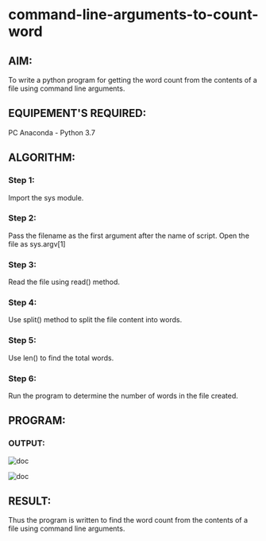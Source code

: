 # command-line-arguments-to-count-word
## AIM:
To write a python program for getting the word count from the contents of a file using command line arguments.
## EQUIPEMENT'S REQUIRED: 
PC
Anaconda - Python 3.7
## ALGORITHM: 
### Step 1:
Import the sys module.

### Step 2:
Pass the filename as the first argument after the name of script. Open the file as sys.argv[1]

### Step 3:
Read the file using read() method.

### Step 4:
Use split() method to split the file content into words.

### Step 5:
Use len() to find the total words.

### Step 6:
Run the program to determine the number of words in the file created. 

## PROGRAM:

### OUTPUT:
![doc](https://user-images.githubusercontent.com/93427208/153631614-ea0929e2-9543-4617-aed6-bf94b216464a.png)


![doc](https://user-images.githubusercontent.com/93427208/153631657-9147a347-8ceb-4c6d-a7c3-7f73ccf87c33.png)



## RESULT:
Thus the program is written to find the word count from the contents of a file using command line arguments.
